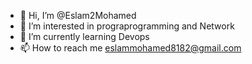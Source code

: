 - 👋 Hi, I’m @Eslam2Mohamed
- 👀 I’m interested in prograprogramming and Network
- 🌱 I’m currently learning Devops
- 📫 How to reach me eslammohamed8182@gmail.com


